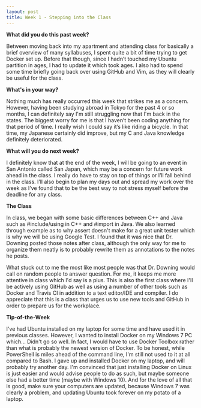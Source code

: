 ```yaml
---
layout: post
title: Week 1 - Stepping into the Class
---
```


**What did you do this past week?**

Between moving back into my apartment and attending class for basically a brief overview of many syllabuses, I spent quite a bit of time trying to get Docker set up. Before that though, since I hadn’t touched my Ubuntu partition in ages, I had to update it which took ages. I also had to spend some time briefly going back over using GitHub and Vim, as they will clearly be useful for the class.

**What's in your way?**

Nothing much has really occurred this week that strikes me as a concern. However, having been studying abroad in Tokyo for the past 4 or so months, I can definitely say I'm still struggling now that I'm back in the states. The biggest worry for me is that I haven’t been coding anything for that period of time. I really wish I could say it’s like riding a bicycle. In that time, my Japanese certainly did improve, but my C and Java knowledge definitely deteriorated. 

**What will you do next week?**

I definitely know that at the end of the week, I will be going to an event in San Antonio called San Japan, which may be a concern for future work ahead in the class. I really do have to stay on top of things or I’ll fall behind in the class. I’ll also begin to plan my days out and spread my work over the week as I’ve found that to be the best way to not stress myself before the deadline for any class.

**The Class**

In class, we began with some basic differences between C++ and Java such as #include/using in C++ and #import in Java. We also learned through example as to why assert doesn't make for a great unit tester which is why we will be using Google Test. I found that it was nice that Dr. Downing posted those notes after class, although the only way for me to organize them neatly is to probably rewrite them as annotations to the notes he posts. 

What stuck out to me the most like most people was that Dr. Downing would call on random people to answer question. For me, it keeps me more attentive in class which I'd say is a plus. This is also the first class where I'll be actively using GitHub as well as using a number of other tools such as Docker and Travis CI in addition to a text editor/IDE and compiler. I do appreciate that this is a class that urges us to use new tools and GitHub in order to prepare us for the workplace.

**Tip-of-the-Week**

I've had Ubuntu installed on my laptop for some time and have used it in previous classes. However, I wanted to install Docker on my Windows 7 PC which... Didn't go so well. In fact, I would have to use Docker Toolbox rather than what is probably the newest version of Docker. To be honest, while PowerShell is miles ahead of the command line, I'm still not used to it at all compared to Bash. I gave up and installed Docker on my laptop, and will probably try another day. I'm convinced that just installing Docker on Linux is just easier and would advise people to do as such, but maybe someone else had a better time (maybe with Windows 10). And for the love of all that is good, make sure your computers are updated, because Windows 7 was clearly a problem, and updating Ubuntu took forever on my potato of a laptop.
